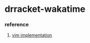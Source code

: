 # drracket-wakatime

### reference

1. [vim implementation](https://github.com/wakatime/vim-wakatime/blob/master/plugin/wakatime.vim#L471)
